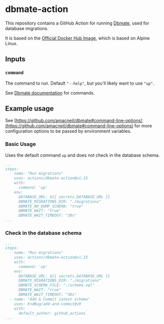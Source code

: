 # dbmate-action

This repository contains a GitHub Action for running [Dbmate](https://github.com/amacneil/dbmate), used
for database migrations.

It is based on the [Official Docker Hub Image](https://hub.docker.com/r/amacneil/dbmate),
which is based on Alpine Linux.

## Inputs

### `command`

The command to run. Default `"--help"`, but you'll likely want to use `"up"`.

See [Dbmate documentation](https://github.com/amacneil/dbmate#commands) for commands.

## Example usage

See [https://github.com/amacneil/dbmate#command-line-options](https://github.com/amacneil/dbmate#command-line-options)
for more configuration options to be passed by environment variables.

### Basic Usage

Uses the default command `up` and does not check in the database schema.

```yaml
...
steps:
  - name: "Run migrations"
    uses: actions/dbmate-action@v1.15
    with:
      command: 'up'
    env:
      DATABASE_URL: ${{ secrets.DATABASE_URL }}
      DBMATE_MIGRATIONS_DIR: "./migrations"
      DBMATE_NO_DUMP_SCHEMA: "true"
      DBMATE_WAIT: "true"
      DBMATE_WAIT_TIMEOUT: "30s"
...
```

### Check in the database schema

```yaml
...
steps:
  - name: "Run migrations"
    uses: actions/dbmate-action@v1.15
    with:
      command: 'up'
    env:
      DATABASE_URL: ${{ secrets.DATABASE_URL }}
      DBMATE_MIGRATIONS_DIR: "./migrations"
      DBMATE_SCHEMA_FILE: "./schema.sql"
      DBMATE_WAIT: "true"
      DBMATE_WAIT_TIMEOUT: "30s"
  - name: "Add & Commit latest schema"
    uses: EndBug/add-and-commit@v9
    with:
      default_author: github_actions
...
```
